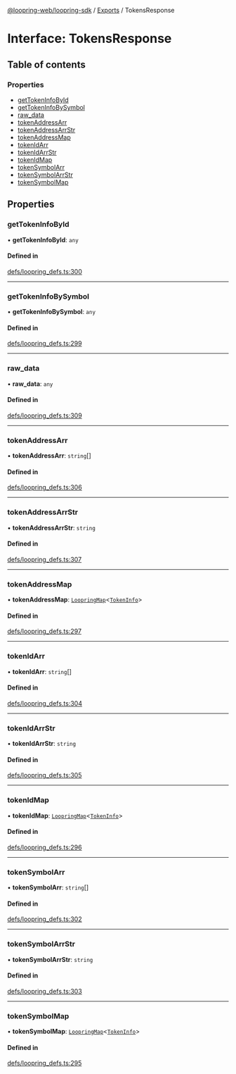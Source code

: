 [@loopring-web/loopring-sdk](../README.md) / [Exports](../modules.md) / TokensResponse

# Interface: TokensResponse

## Table of contents

### Properties

- [getTokenInfoById](TokensResponse.md#gettokeninfobyid)
- [getTokenInfoBySymbol](TokensResponse.md#gettokeninfobysymbol)
- [raw\_data](TokensResponse.md#raw_data)
- [tokenAddressArr](TokensResponse.md#tokenaddressarr)
- [tokenAddressArrStr](TokensResponse.md#tokenaddressarrstr)
- [tokenAddressMap](TokensResponse.md#tokenaddressmap)
- [tokenIdArr](TokensResponse.md#tokenidarr)
- [tokenIdArrStr](TokensResponse.md#tokenidarrstr)
- [tokenIdMap](TokensResponse.md#tokenidmap)
- [tokenSymbolArr](TokensResponse.md#tokensymbolarr)
- [tokenSymbolArrStr](TokensResponse.md#tokensymbolarrstr)
- [tokenSymbolMap](TokensResponse.md#tokensymbolmap)

## Properties

### getTokenInfoById

• **getTokenInfoById**: `any`

#### Defined in

[defs/loopring_defs.ts:300](https://github.com/Loopring/loopring_sdk/blob/5861d10/src/defs/loopring_defs.ts#L300)

___

### getTokenInfoBySymbol

• **getTokenInfoBySymbol**: `any`

#### Defined in

[defs/loopring_defs.ts:299](https://github.com/Loopring/loopring_sdk/blob/5861d10/src/defs/loopring_defs.ts#L299)

___

### raw\_data

• **raw\_data**: `any`

#### Defined in

[defs/loopring_defs.ts:309](https://github.com/Loopring/loopring_sdk/blob/5861d10/src/defs/loopring_defs.ts#L309)

___

### tokenAddressArr

• **tokenAddressArr**: `string`[]

#### Defined in

[defs/loopring_defs.ts:306](https://github.com/Loopring/loopring_sdk/blob/5861d10/src/defs/loopring_defs.ts#L306)

___

### tokenAddressArrStr

• **tokenAddressArrStr**: `string`

#### Defined in

[defs/loopring_defs.ts:307](https://github.com/Loopring/loopring_sdk/blob/5861d10/src/defs/loopring_defs.ts#L307)

___

### tokenAddressMap

• **tokenAddressMap**: [`LoopringMap`](LoopringMap.md)<[`TokenInfo`](TokenInfo.md)\>

#### Defined in

[defs/loopring_defs.ts:297](https://github.com/Loopring/loopring_sdk/blob/5861d10/src/defs/loopring_defs.ts#L297)

___

### tokenIdArr

• **tokenIdArr**: `string`[]

#### Defined in

[defs/loopring_defs.ts:304](https://github.com/Loopring/loopring_sdk/blob/5861d10/src/defs/loopring_defs.ts#L304)

___

### tokenIdArrStr

• **tokenIdArrStr**: `string`

#### Defined in

[defs/loopring_defs.ts:305](https://github.com/Loopring/loopring_sdk/blob/5861d10/src/defs/loopring_defs.ts#L305)

___

### tokenIdMap

• **tokenIdMap**: [`LoopringMap`](LoopringMap.md)<[`TokenInfo`](TokenInfo.md)\>

#### Defined in

[defs/loopring_defs.ts:296](https://github.com/Loopring/loopring_sdk/blob/5861d10/src/defs/loopring_defs.ts#L296)

___

### tokenSymbolArr

• **tokenSymbolArr**: `string`[]

#### Defined in

[defs/loopring_defs.ts:302](https://github.com/Loopring/loopring_sdk/blob/5861d10/src/defs/loopring_defs.ts#L302)

___

### tokenSymbolArrStr

• **tokenSymbolArrStr**: `string`

#### Defined in

[defs/loopring_defs.ts:303](https://github.com/Loopring/loopring_sdk/blob/5861d10/src/defs/loopring_defs.ts#L303)

___

### tokenSymbolMap

• **tokenSymbolMap**: [`LoopringMap`](LoopringMap.md)<[`TokenInfo`](TokenInfo.md)\>

#### Defined in

[defs/loopring_defs.ts:295](https://github.com/Loopring/loopring_sdk/blob/5861d10/src/defs/loopring_defs.ts#L295)
